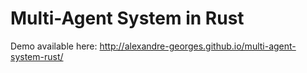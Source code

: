 # Multi-Agent System in Rust

Demo available here: http://alexandre-georges.github.io/multi-agent-system-rust/
